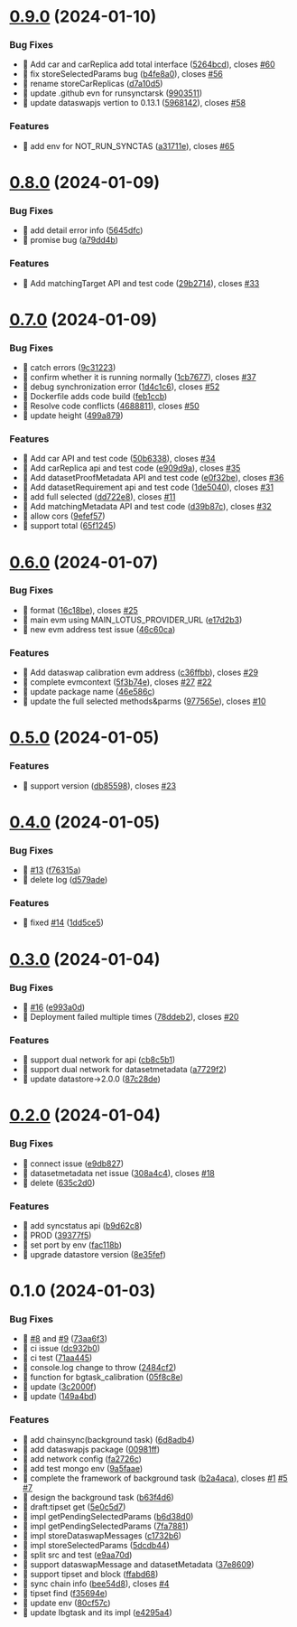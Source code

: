 

# [0.9.0](https://github.com/dataswap/messagehub/compare/0.8.0...0.9.0) (2024-01-10)


### Bug Fixes

* 🐛 Add car and carReplica add total interface ([5264bcd](https://github.com/dataswap/messagehub/commit/5264bcd6fccdd8e14766150e7e23a36b7cfc4bc9)), closes [#60](https://github.com/dataswap/messagehub/issues/60)
* 🐛 fix storeSelectedParams bug ([b4fe8a0](https://github.com/dataswap/messagehub/commit/b4fe8a04e5e919a606c6af6341ccbe1d85e36982)), closes [#56](https://github.com/dataswap/messagehub/issues/56)
* 🐛 rename storeCarReplicas ([d7a10d5](https://github.com/dataswap/messagehub/commit/d7a10d5c946b711d42a27884c65e9a7c76cb702c))
* 🐛 update .github evn for runsynctarsk ([9903511](https://github.com/dataswap/messagehub/commit/99035112049ae23c4dc56e384af2e44951884918))
* 🐛 update dataswapjs vertion to 0.13.1 ([5968142](https://github.com/dataswap/messagehub/commit/5968142aa02ec566fb5a1f5e56d97cff0a354c69)), closes [#58](https://github.com/dataswap/messagehub/issues/58)


### Features

* 🎸 add env for NOT_RUN_SYNCTAS ([a31711e](https://github.com/dataswap/messagehub/commit/a31711e5499013f06dc77884abae7470b7e6336f)), closes [#65](https://github.com/dataswap/messagehub/issues/65)

# [0.8.0](https://github.com/dataswap/messagehub/compare/0.7.0...0.8.0) (2024-01-09)


### Bug Fixes

* 🐛 add detail error info ([5645dfc](https://github.com/dataswap/messagehub/commit/5645dfc37f775e15daa32469ab07f0ebf45e7f20))
* 🐛 promise bug ([a79dd4b](https://github.com/dataswap/messagehub/commit/a79dd4be6a37e46121bea8614b5415986ca32063))


### Features

* 🎸 Add matchingTarget API and test code ([29b2714](https://github.com/dataswap/messagehub/commit/29b2714baa551e750aeae0dadda042e971befde9)), closes [#33](https://github.com/dataswap/messagehub/issues/33)

# [0.7.0](https://github.com/dataswap/messagehub/compare/0.6.0...0.7.0) (2024-01-09)


### Bug Fixes

* 🐛 catch errors ([9c31223](https://github.com/dataswap/messagehub/commit/9c3122379e3094a1bf554edc260e68208562f68f))
* 🐛 confirm whether it is running normally ([1cb7677](https://github.com/dataswap/messagehub/commit/1cb76773ea02bc815201eaa9bd659490154da1b2)), closes [#37](https://github.com/dataswap/messagehub/issues/37)
* 🐛 debug synchronization error ([1d4c1c6](https://github.com/dataswap/messagehub/commit/1d4c1c6eac9785422e2ae24479f27a1a60008c30)), closes [#52](https://github.com/dataswap/messagehub/issues/52)
* 🐛 Dockerfile adds code build ([feb1ccb](https://github.com/dataswap/messagehub/commit/feb1ccbd890758fede4359c9c018a6387fb27c8b))
* 🐛 Resolve code conflicts ([4688811](https://github.com/dataswap/messagehub/commit/468881179b02072260c9f3c3161051f97fa1ee89)), closes [#50](https://github.com/dataswap/messagehub/issues/50)
* 🐛 update height ([499a879](https://github.com/dataswap/messagehub/commit/499a879e508703e9a33d5ae6db1371c1b749d1f1))


### Features

* 🎸 Add car API and test code ([50b6338](https://github.com/dataswap/messagehub/commit/50b63383bc54f62b0c6450256891a27eb496b895)), closes [#34](https://github.com/dataswap/messagehub/issues/34)
* 🎸 Add carReplica api and test code ([e909d9a](https://github.com/dataswap/messagehub/commit/e909d9ae87dd0c54c3b1fbe2302c39790f2a998e)), closes [#35](https://github.com/dataswap/messagehub/issues/35)
* 🎸 Add datasetProofMetadata API and test code ([e0f32be](https://github.com/dataswap/messagehub/commit/e0f32be84f8ab0562d3348b24ae5316cb43a55cf)), closes [#36](https://github.com/dataswap/messagehub/issues/36)
* 🎸 Add datasetRequirement api and test code ([1de5040](https://github.com/dataswap/messagehub/commit/1de5040bb415f0218b4dd695f93da57075aefab0)), closes [#31](https://github.com/dataswap/messagehub/issues/31)
* 🎸 add full selected ([dd722e8](https://github.com/dataswap/messagehub/commit/dd722e8456370952fba07a2beca1770821182113)), closes [#11](https://github.com/dataswap/messagehub/issues/11)
* 🎸 Add matchingMetadata API and test code ([d39b87c](https://github.com/dataswap/messagehub/commit/d39b87c235a9187cd9598e7aac3f273aa33f35b3)), closes [#32](https://github.com/dataswap/messagehub/issues/32)
* 🎸 allow cors ([9efef57](https://github.com/dataswap/messagehub/commit/9efef5753ed3da04e268796420d36b53dc0257c3))
* 🎸 support total ([65f1245](https://github.com/dataswap/messagehub/commit/65f124511e3d5e75806fcf3c602476c77ee5b388))

# [0.6.0](https://github.com/dataswap/messagehub/compare/0.5.0...0.6.0) (2024-01-07)


### Bug Fixes

* 🐛 format ([16c18be](https://github.com/dataswap/messagehub/commit/16c18be0f0f7815328e60f01b7949ef83243b3d5)), closes [#25](https://github.com/dataswap/messagehub/issues/25)
* 🐛 main evm using MAIN_LOTUS_PROVIDER_URL ([e17d2b3](https://github.com/dataswap/messagehub/commit/e17d2b3ef81e62afabc0645a17d0b66f30039e0f))
* 🐛 new evm address test issue ([46c60ca](https://github.com/dataswap/messagehub/commit/46c60ca167c688e58f619a581b0cac5474dde77e))


### Features

* 🎸 Add dataswap calibration evm address ([c36ffbb](https://github.com/dataswap/messagehub/commit/c36ffbb3c166f0ee7ac05e3704af692d6ce268f0)), closes [#29](https://github.com/dataswap/messagehub/issues/29)
* 🎸 complete evmcontext ([5f3b74e](https://github.com/dataswap/messagehub/commit/5f3b74e46ecc3502f49b0defe6c458e4ffca0922)), closes [#27](https://github.com/dataswap/messagehub/issues/27) [#22](https://github.com/dataswap/messagehub/issues/22)
* 🎸 update package name ([46e586c](https://github.com/dataswap/messagehub/commit/46e586c729ff281d091da8eb5139fc74aa234821))
* 🎸 update the full selected methods&parms ([977565e](https://github.com/dataswap/messagehub/commit/977565ea91bfdf6296a3ab7d0e2e197794c247af)), closes [#10](https://github.com/dataswap/messagehub/issues/10)

# [0.5.0](https://github.com/dataswap/messagehub/compare/0.4.0...0.5.0) (2024-01-05)


### Features

* 🎸 support version ([db85598](https://github.com/dataswap/messagehub/commit/db85598cab9bc7f3ac6206fdc18dad99224132b1)), closes [#23](https://github.com/dataswap/messagehub/issues/23)

# [0.4.0](https://github.com/dataswap/messagehub/compare/0.3.0...0.4.0) (2024-01-05)


### Bug Fixes

* 🐛 [#13](https://github.com/dataswap/messagehub/issues/13) ([f76315a](https://github.com/dataswap/messagehub/commit/f76315aadac8d2852f2f9156fdb77787efee365e))
* 🐛 delete log ([d579ade](https://github.com/dataswap/messagehub/commit/d579adebbdad7b60d311e0f9f7e52ed0f9576da4))


### Features

* 🎸 fixed [#14](https://github.com/dataswap/messagehub/issues/14) ([1dd5ce5](https://github.com/dataswap/messagehub/commit/1dd5ce5d097e1170997e29216a9e391ff6030111))

# [0.3.0](https://github.com/dataswap/messagehub/compare/0.2.0...0.3.0) (2024-01-04)


### Bug Fixes

* 🐛 [#16](https://github.com/dataswap/messagehub/issues/16) ([e993a0d](https://github.com/dataswap/messagehub/commit/e993a0d62f34bc14c2d2a1a2cb0128b8a53edb92))
* 🐛 Deployment failed multiple times ([78ddeb2](https://github.com/dataswap/messagehub/commit/78ddeb29bb7062df99c31feae1cf3775cb402d09)), closes [#20](https://github.com/dataswap/messagehub/issues/20)


### Features

* 🎸 support dual network for api ([cb8c5b1](https://github.com/dataswap/messagehub/commit/cb8c5b13c0b92737141a3b700e536b7d4b88b085))
* 🎸 support dual network for datasetmetadata ([a7729f2](https://github.com/dataswap/messagehub/commit/a7729f206a82931980f16401d6f28ef00726d118))
* 🎸 update datastore->2.0.0 ([87c28de](https://github.com/dataswap/messagehub/commit/87c28de7eb9a621aa06deed7652c8fbd5faa8a34))

# [0.2.0](https://github.com/dataswap/messagehub/compare/0.1.0...0.2.0) (2024-01-04)


### Bug Fixes

* 🐛 connect issue ([e9db827](https://github.com/dataswap/messagehub/commit/e9db827976d5756ff52f5eb914d5c913f41e5f9a))
* 🐛 datasetmetadata net issue ([308a4c4](https://github.com/dataswap/messagehub/commit/308a4c475d2a12f37de0f49ca72e797b791bb7cc)), closes [#18](https://github.com/dataswap/messagehub/issues/18)
* 🐛 delete ([635c2d0](https://github.com/dataswap/messagehub/commit/635c2d09dcc93a2aee33bc8e0392a5b94a2848d3))


### Features

* 🎸 add syncstatus api ([b9d62c8](https://github.com/dataswap/messagehub/commit/b9d62c876453d0a25775bc2d1c0f4f064d0f50ab))
* 🎸 PROD ([39377f5](https://github.com/dataswap/messagehub/commit/39377f57ac4bc834940063daa958918925cb4d77))
* 🎸 set port by env ([fac118b](https://github.com/dataswap/messagehub/commit/fac118bef5dcec8b7d87b3cd290b35c7d78430b0))
* 🎸 upgrade datastore version ([8e35fef](https://github.com/dataswap/messagehub/commit/8e35fef20177cfad69b81ff816dedb70353d8c2a))

# 0.1.0 (2024-01-03)


### Bug Fixes

* 🐛 [#8](https://github.com/dataswap/messagehub/issues/8) and [#9](https://github.com/dataswap/messagehub/issues/9) ([73aa6f3](https://github.com/dataswap/messagehub/commit/73aa6f3d5aa3cb48833417b9159a07c7b99ebc04))
* 🐛 ci issue ([dc932b0](https://github.com/dataswap/messagehub/commit/dc932b0f505fbbaad91111e1373bc1a816dd92cf))
* 🐛 ci test ([71aa445](https://github.com/dataswap/messagehub/commit/71aa4451609cdfe0891bbd2685c3b37e92a787a0))
* 🐛 console.log change to throw ([2484cf2](https://github.com/dataswap/messagehub/commit/2484cf266c7e7b76cc8591566383ddfcc26dd182))
* 🐛 function for bgtask_calibration ([05f8c8e](https://github.com/dataswap/messagehub/commit/05f8c8e8e12254894ce4d8e9974b9e32407ae768))
* 🐛 update ([3c2000f](https://github.com/dataswap/messagehub/commit/3c2000f4da9eaa91b0805961c42d43964ee0349c))
* 🐛 update ([149a4bd](https://github.com/dataswap/messagehub/commit/149a4bda67b810ff5e25d513a294c29a0996586c))


### Features

* 🎸 add chainsync(background task) ([6d8adb4](https://github.com/dataswap/messagehub/commit/6d8adb491eb8e8d99906c50ea313f99aae621475))
* 🎸 add dataswapjs package ([00981ff](https://github.com/dataswap/messagehub/commit/00981ff436d80703e33db95aeffc65a178e9c192))
* 🎸 add network config ([fa2726c](https://github.com/dataswap/messagehub/commit/fa2726c24509f927c94c7e10e6bfd8bfe4ff3a47))
* 🎸 add test mongo env ([9a5faae](https://github.com/dataswap/messagehub/commit/9a5faaec7c99c1a4efb53fd0b096285f3e8effa9))
* 🎸 complete the framework of background task ([b2a4aca](https://github.com/dataswap/messagehub/commit/b2a4acabc8dc28d8485d912758fbb7ebda578dfa)), closes [#1](https://github.com/dataswap/messagehub/issues/1) [#5](https://github.com/dataswap/messagehub/issues/5) [#7](https://github.com/dataswap/messagehub/issues/7)
* 🎸 design the background task ([b63f4d6](https://github.com/dataswap/messagehub/commit/b63f4d618bc97f17646387397cfcfd89f8dad6c7))
* 🎸 draft:tipset get ([5e0c5d7](https://github.com/dataswap/messagehub/commit/5e0c5d798287732793b5fcec6b94143b57011528))
* 🎸 impl getPendingSelectedParams ([b6d38d0](https://github.com/dataswap/messagehub/commit/b6d38d0b3ab33915daf4f192bc19a23f50e765c7))
* 🎸 impl getPendingSelectedParams ([7fa7881](https://github.com/dataswap/messagehub/commit/7fa7881b52466722761748c5cec4c3de5f81f698))
* 🎸 impl storeDataswapMessages ([c1732b6](https://github.com/dataswap/messagehub/commit/c1732b6fbb0fe88a1e0bcc57e25182016208e84a))
* 🎸 impl storeSelectedParams ([5dcdb44](https://github.com/dataswap/messagehub/commit/5dcdb4412d7feb39e2593caa6345854ddc9ca02a))
* 🎸 split src and test ([e9aa70d](https://github.com/dataswap/messagehub/commit/e9aa70de7bc68047ca7a36709d4d0745602f3c0b))
* 🎸 support dataswapMessage and datasetMetadata ([37e8609](https://github.com/dataswap/messagehub/commit/37e86092c8c1c63f0c9ad68db85f439049fae851))
* 🎸 support tipset and block ([ffabd68](https://github.com/dataswap/messagehub/commit/ffabd68ab2c366c0ebcbc9373043ca8db1e77ac6))
* 🎸 sync chain info ([bee54d8](https://github.com/dataswap/messagehub/commit/bee54d843ec9c8af05ace67fec16a4b6395bb14e)), closes [#4](https://github.com/dataswap/messagehub/issues/4)
* 🎸 tipset find ([f35694e](https://github.com/dataswap/messagehub/commit/f35694e6e6b2196cf792f0a7c88708973cbc383a))
* 🎸 update env ([80cf57c](https://github.com/dataswap/messagehub/commit/80cf57c7c8ec9eca7230326a1ede3303dfd1d10c))
* 🎸 update Ibgtask and its impl ([e4295a4](https://github.com/dataswap/messagehub/commit/e4295a438ce613b2ec744425b11767166f69f878))
